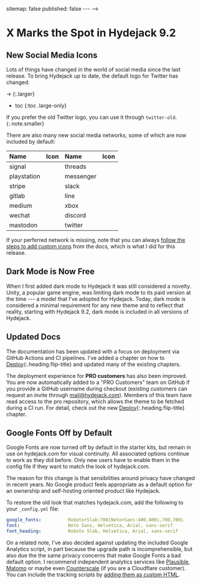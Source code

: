 <!-- ---
layout: post
description: > 
  This feature release adds new social media icons for 2024 and makes dark mode available to everyone.
image: 
  path: /assets/img/blog/pawel-czerwinski-848z7lbCjoo-unsplash.jpg
  srcset: 
    1920w: /assets/img/blog/pawel-czerwinski-848z7lbCjoo-unsplash.jpg
    960w:  /assets/img/blog/pawel-czerwinski-848z7lbCjoo-unsplash@0,5x.jpg
    480w:  /assets/img/blog/pawel-czerwinski-848z7lbCjoo-unsplash@0,25x.jpg
accent_image: /assets/img/blog/pawel-czerwinski-848z7lbCjoo-unsplash.jpg
excerpt_separator: <!--more-->
sitemap: false
published: false
--- -->

# X Marks the Spot in Hydejack 9.2
## New Social Media Icons

Lots of things have changed in the world of social media since the last release. To bring Hydejack up to date, the default logo for Twitter has changed:

<span class="icon-twitter-old"></span> → <span class="icon-twitter"></span>
{:.larger}

<!--more-->

* toc
{:toc .large-only}

If you prefer the old Twitter logo, you can use it through `twitter-old`.
{:.note.smaller}

There are also many new social media networks, some of which are now included by default:

| Name | Icon | Name | Icon |
|:-----|------|:-----|------|
| signal | <span class="larger icon-signal"></span> | threads | <span class="larger icon-threads"></span> |
| playstation | <span class="larger icon-playstation"></span> | messenger | <span class="larger icon-messenger"></span> |
| stripe | <span class="larger icon-stripe"></span> | slack | <span class="larger icon-slack"></span> |
| gitlab | <span class="larger icon-gitlab"></span> | line | <span class="larger icon-line"></span> |
| medium | <span class="larger icon-medium"></span> | xbox | <span class="larger icon-xbox"></span> |
| wechat | <span class="larger icon-wechat"></span> | discord | <span class="larger icon-discord"></span> |
| mastodon | <span class="larger icon-mastodon"></span> | twitter | <span class="larger icon-twitter"></span> |

If your perferred network is missing, note that you can always [follow the steps to add custom icons](../../docs/advanced.md#adding-a-custom-social-media-icon) from the docs, which is what I did for this release.


## Dark Mode is Now Free
When I first added dark mode to Hydejack it was still considered a novelty. 
Unity, a popular game engine, was limiting dark mode to its paid version at the time --- a model that I've adopted for Hydejack. 
Today, dark mode is considered a minimal requirement for any new theme and to reflect that reality, 
starting with Hydejack 9.2, dark mode is included in all versions of Hydejack. 


## Updated Docs
The documentation has been updated with a focus on deployment via GitHub Actions and CI pipelines. 
I've added a chapter on how to [Deploy](../../docs/deploy.md){:.heading.flip-title} and updated many of the existing chapters.

The deployment experience for __PRO customers__ has also been improved. You are now automatically added to a "PRO Customers" team on GitHub if you provide a GitHub username during checkout (existing customers can request an invite through [mail@hydejack.com](mailto:mail@hydejack.com)).
Members of this team have read access to the pro repository, which allows the theme to be fetched during a CI run. 
For detail, check out the new [Deploy](../../docs/deploy.md){:.heading.flip-title} chapter.


## Google Fonts Off by Default
Google Fonts are now turned off by default in the starter kits, but remain in use on hydejack.com for visual continuity. All associated options continue to work as they did before. Only new users have to enable them in the config file if they want to match the look of hydejack.com.

The reason for this change is that sensibilities around privacy have changed in recent years. 
No Google product feels appropriate as a default option for an ownership and self-hosting oriented product like Hydejack.

To restore the old look that matches hydejack.com, add the following to your `_config.yml` file:

```yml
google_fonts:          Roboto+Slab:700|Noto+Sans:400,400i,700,700i
font:                  Noto Sans, Helvetica, Arial, sans-serif
font_heading:          Roboto Slab, Helvetica, Arial, sans-serif
```

On a related note, I've also decided against updating the included Google Analytics script, in part because the upgrade path is incomprehensible, but also due the the same privacy concerns that make Google Fonts a bad default option. I recommend independent analytics services like 
[Plausible](https://plausible.io), [Matomo](https://matomo.org/) or maybe even [Counterscale](https://counterscale.dev) (if you are a Cloudflare customer).
You can include the tracking scripts by [adding them as custom HTML](../../docs/basics.md#adding-custom-html-to-the-head).

